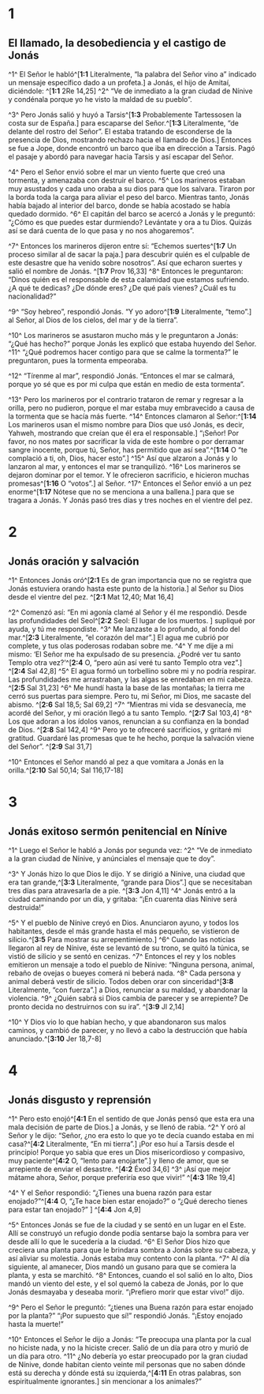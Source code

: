 # 1 
## El llamado, la desobediencia y el castigo de Jonás
^1^ El Señor le habló^[**1:1** Literalmente, “la palabra del Señor vino a” indicado un mensaje específico dado a un profeta.] a Jonás, el hijo de Amitaí, diciéndole: ^[**1:1** 2Re 14,25] ^2^ “Ve de inmediato a la gran ciudad de Nínive y condénala porque yo he visto la maldad de su pueblo”. 
 

^3^ Pero Jonás salió y huyó a Tarsis^[**1:3** Probablemente Tartessosen la costa sur de España.] para escaparse del Señor.^[**1:3** Literalmente, “de delante del rostro del Señor”. El estaba tratando de esconderse de la presencia de Dios, mostrando rechazo hacia el llamado de Dios.] Entonces se fue a Jope, donde encontró un barco que iba en dirección a Tarsis. Pagó el pasaje y abordó para navegar hacia Tarsis y así escapar del Señor. 
 

^4^ Pero el Señor envió sobre el mar un viento fuerte que creó una tormenta, y amenazaba con destruir el barco. ^5^ Los marineros estaban muy asustados y cada uno oraba a su dios para que los salvara. Tiraron por la borda toda la carga para aliviar el peso del barco. Mientras tanto, Jonás había bajado al interior del barco, donde se había acostado se había quedado dormido. ^6^ El capitán del barco se acercó a Jonás y le preguntó: “¿Cómo es que puedes estar durmiendo? Levántate y ora a tu Dios. Quizás así se dará cuenta de lo que pasa y no nos ahogaremos”. 

^7^ Entonces los marineros dijeron entre sí: “Echemos suertes^[**1:7** Un proceso similar al de sacar la paja.] para descubrir quién es el culpable de este desastre que ha venido sobre nosotros”. Así que echaron suertes y salió el nombre de Jonás. ^[**1:7** Prov 16,33] ^8^ Entonces le preguntaron: “Dinos quién es el responsable de esta calamidad que estamos sufriendo. ¿A qué te dedicas? ¿De dónde eres? ¿De qué país vienes? ¿Cuál es tu nacionalidad?” 
 

^9^ “Soy hebreo”, respondió Jonás. “Y yo adoro^[**1:9** Literalmente, “temo”.] al Señor, al Dios de los cielos, del mar y de la tierra”. 


^10^ Los marineros se asustaron mucho más y le preguntaron a Jonás: “¿Qué has hecho?” porque Jonás les explicó que estaba huyendo del Señor. ^11^ “¿Qué podremos hacer contigo para que se calme la tormenta?” le preguntaron, pues la tormenta empeoraba. 

^12^ “Tírenme al mar”, respondió Jonás. “Entonces el mar se calmará, porque yo sé que es por mi culpa que están en medio de esta tormenta”. 

^13^ Pero los marineros por el contrario trataron de remar y regresar a la orilla, pero no pudieron, porque el mar estaba muy embravecido a causa de la tormenta que se hacía más fuerte. ^14^ Entonces clamaron al Señor:^[**1:14** Los marineros usan el mismo nombre para Dios que usó Jonás, es decir, Yahweh, mostrando que creían que él era el responsable.] “¡Señor! Por favor, no nos mates por sacrificar la vida de este hombre o por derramar sangre inocente, porque tú, Señor, has permitido que así sea”.^[**1:14** O “te complació a ti, oh, Dios, hacer esto”.] ^15^ Así que alzaron a Jonás y lo lanzaron al mar, y entonces el mar se tranquilizó. ^16^ Los marineros se dejaron dominar por el temor. Y le ofrecieron sacrificio, e hicieron muchas promesas^[**1:16** O “votos”.] al Señor. ^17^ Entonces el Señor envió a un pez enorme^[**1:17** Nótese que no se menciona a una ballena.] para que se tragara a Jonás. Y Jonás pasó tres días y tres noches en el vientre del pez.
   

# 2 
## Jonás oración y salvación
^1^ Entonces Jonás oró^[**2:1** Es de gran importancia que no se registra que Jonás estuviera orando hasta este punto de la historia.] al Señor su Dios desde el vientre del pez. ^[**2:1** Mat 12,40; Mat 16,4] 
 

^2^ Comenzó así: “En mi agonía clamé al Señor y él me respondió. Desde las profundidades del Seol^[**2:2** Seol: El lugar de los muertos. ] supliqué por ayuda, y tú me respondiste. ^3^ Me lanzaste a lo profundo, al fondo del mar.^[**2:3** Literalmente, “el corazón del mar”.] El agua me cubrió por complete, y tus olas poderosas rodaban sobre me. ^4^ Y me dije a mi mismo: ‘El Señor me ha expulsado de su presencia. ¿Podré ver tu santo Templo otra vez?’^[**2:4** O, “pero aún así veré tu santo Templo otra vez”.] ^[**2:4** Sal 42,8] ^5^ El agua formó un torbellino sobre mi y no podría respirar. Las profundidades me arrastraban, y las algas se enredaban en mi cabeza. ^[**2:5** Sal 31,23] ^6^ Me hundí hasta la base de las montañas; la tierra me cerró sus puertas para siempre. Pero tu, mi Señor, mi Dios, me sacaste del abismo. ^[**2:6** Sal 18,5; Sal 69,2] ^7^ “Mientras mi vida se desvanecía, me acordé del Señor, y mi oración llegó a tu santo Templo. ^[**2:7** Sal 103,4] ^8^ Los que adoran a los ídolos vanos, renuncian a su confianza en la bondad de Dios. ^[**2:8** Sal 142,4] ^9^ Pero yo te ofreceré sacrificios, y gritaré mi gratitud. Guardaré las promesas que te he hecho, porque la salvación viene del Señor”. ^[**2:9** Sal 31,7] 
        

^10^ Entonces el Señor mandó al pez a que vomitara a Jonás en la orilla.^[**2:10** Sal 50,14; Sal 116,17-18] 


# 3 
## Jonás exitoso sermón penitencial en Nínive
^1^ Luego el Señor le habló a Jonás por segunda vez: ^2^ “Ve de inmediato a la gran ciudad de Nínive, y anúnciales el mensaje que te doy”. 

^3^ Y Jonás hizo lo que Dios le dijo. Y se dirigió a Nínive, una ciudad que era tan grande,^[**3:3** Literalmente, “grande para Dios”.] que se necesitaban tres días para atravesarla de a pie. ^[**3:3** Jon 4,11] ^4^ Jonás entró a la ciudad caminando por un día, y gritaba: “¡En cuarenta días Nínive será destruida!” 
 

^5^ Y el pueblo de Nínive creyó en Dios. Anunciaron ayuno, y todos los habitantes, desde el más grande hasta el más pequeño, se vistieron de silicio.^[**3:5** Para mostrar su arrepentimiento.] ^6^ Cuando las noticias llegaron al rey de Nínive, éste se levantó de su trono, se quitó la túnica, se vistió de silicio y se sentó en cenizas. ^7^ Entonces el rey y los nobles emitieron un mensaje a todo el pueblo de Nínive: “Ninguna persona, animal, rebaño de ovejas o bueyes comerá ni beberá nada. ^8^ Cada persona y animal deberá vestir de silicio. Todos deben orar con sinceridad^[**3:8** Literalmente, “con fuerza”.] a Dios, renunciar a su maldad, y abandonar la violencia. ^9^ ¿Quién sabrá si Dios cambia de parecer y se arrepiente? De pronto decida no destruirnos con su ira”. ^[**3:9** Jl 2,14] 
  

^10^ Y Dios vio lo que habían hecho, y que abandonaron sus malos caminos, y cambió de parecer, y no llevó a cabo la destrucción que había anunciado.^[**3:10** Jer 18,7-8] 


# 4 
## Jonás disgusto y reprensión
^1^ Pero esto enojó^[**4:1** En el sentido de que Jonás pensó que esta era una mala decisión de parte de Dios.] a Jonás, y se llenó de rabia. ^2^ Y oró al Señor y le dijo: “Señor, ¿no era esto lo que yo te decía cuando estaba en mi casa?^[**4:2** Literalmente, “En mi tierra”.] ¡Por eso huí a Tarsis desde el principio! Porque yo sabia que eres un Dios misericordioso y compasivo, muy paciente^[**4:2** O, “lento para enojarte”.] y lleno de amor, que se arrepiente de enviar el desastre. ^[**4:2** Éxod 34,6] ^3^ ¡Así que mejor mátame ahora, Señor, porque preferiría eso que vivir!” ^[**4:3** 1Re 19,4] 
    

^4^ Y el Señor respondió: “¿Tienes una buena razón para estar enojado?”^[**4:4** O, “¿Te hace bien estar enojado?” o “¿Qué derecho tienes para estar tan enojado?” ] ^[**4:4** Jon 4,9] 
 

^5^ Entonces Jonás se fue de la ciudad y se sentó en un lugar en el Este. Allí se construyó un refugio donde podía sentarse bajo la sombra para ver desde allí lo que le sucedería a la ciudad. ^6^ El Señor Dios hizo que creciera una planta para que le brindara sombra a Jonás sobre su cabeza, y así aliviar su molestia. Jonás estaba muy contento con la planta. ^7^ Al día siguiente, al amanecer, Dios mandó un gusano para que se comiera la planta, y esta se marchitó. ^8^ Entonces, cuando el sol salió en lo alto, Dios mandó un viento del este, y el sol quemó la cabeza de Jonás, por lo que Jonás desmayaba y deseaba morir. “¡Prefiero morir que estar vivo!” dijo. 

^9^ Pero el Señor le preguntó: “¿tienes una Buena razón para estar enojado por la planta?” “¡Por supuesto que sí!” respondió Jonás. “¡Estoy enojado hasta la muerte!” 

^10^ Entonces el Señor le dijo a Jonás: “Te preocupa una planta por la cual no hiciste nada, y no la hiciste crecer. Salió de un día para otro y murió de un día para otro. ^11^ ¿No debería yo estar preocupado por la gran ciudad de Nínive, donde habitan ciento veinte mil personas que no saben dónde está su derecha y dónde está su izquierda,^[**4:11** En otras palabras, son espiritualmente ignorantes.] sin mencionar a los animales?” 